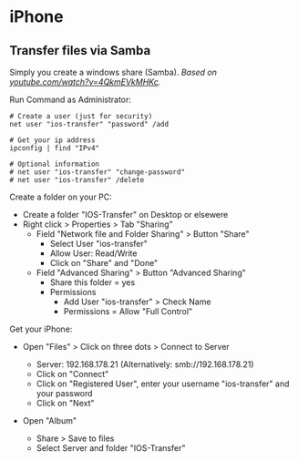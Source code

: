 # iPhone

## Transfer files via Samba

Simply you create a windows share (Samba).
*Based on [youtube.com/watch?v=4QkmEVkMHKc](https://youtube.com/watch?v=4QkmEVkMHKc).*

Run Command as Administrator:

```shell
# Create a user (just for security)
net user "ios-transfer" "password" /add

# Get your ip address
ipconfig | find "IPv4"

# Optional information
# net user "ios-transfer" "change-password"
# net user "ios-transfer" /delete
```

Create a folder on your PC:

* Create a folder "IOS-Transfer" on Desktop or elsewere
* Right click > Properties > Tab "Sharing"
  * Field "Network file and Folder Sharing" > Button "Share"
    * Select User "ios-transfer"
    * Allow User: Read/Write
    * Click on "Share" and "Done"
  * Field "Advanced Sharing" > Button "Advanced Sharing"
    * Share this folder = yes
    * Permissions
      * Add User "ios-transfer" > Check Name
      * Permissions = Allow "Full Control"

Get your iPhone:

* Open "Files" > Click on three dots > Connect to Server
  * Server: 192.168.178.21 (Alternatively: smb://192.168.178.21)
  * Click on "Connect"
  * Click on "Registered User", enter your username "ios-transfer" and your password
  * Click on "Next"

* Open "Album"
  * Share > Save to files
  * Select Server and folder "IOS-Transfer"
